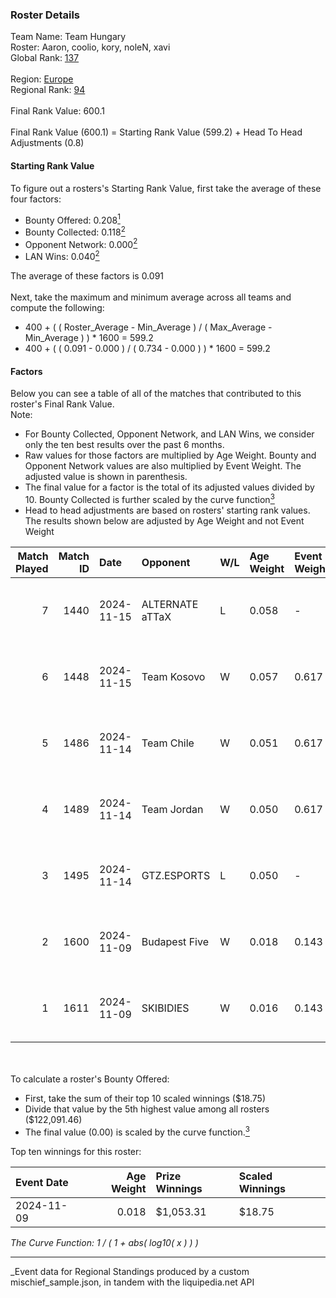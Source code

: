 ### Roster Details<br />
Team Name: Team Hungary<br />
Roster: Aaron, coolio, kory, noleN, xavi<br />
Global Rank: [137](../../standings_global_2025_05_05.md)<br />
<br />
Region: [Europe]( ../../standings_europe_2025_05_05.md)<br />
Regional Rank: [94]( ../../standings_europe_2025_05_05.md)<br />
<br />
Final Rank Value:  600.1<br />
<br />
Final Rank Value (600.1) = Starting Rank Value (599.2) + Head To Head Adjustments (0.8)<br />

#### Starting Rank Value<br />
To figure out a rosters's Starting Rank Value, first take the average of these four factors:<br />
- Bounty Offered: 0.208[<sup>1</sup>](#table2)
- Bounty Collected: 0.118[<sup>2</sup>](#table1)
- Opponent Network: 0.000[<sup>2</sup>](#table1)
- LAN Wins: 0.040[<sup>2</sup>](#table1)

The average of these factors is 0.091<br />
<br />
Next, take the maximum and minimum average across all teams and compute the following:<br />
- 400 + ( ( Roster_Average - Min_Average ) / ( Max_Average - Min_Average ) ) * 1600 = 599.2
- 400 + ( ( 0.091 - 0.000 ) / ( 0.734 - 0.000 ) ) * 1600 = 599.2


#### Factors<br />
Below you can see a table of all of the matches that contributed to this roster's Final Rank Value.<br />
Note:<br />

- For Bounty Collected, Opponent Network, and LAN Wins, we consider only the ten best results over the past 6 months.
- Raw values for those factors are multiplied by Age Weight. Bounty and Opponent Network values are also multiplied by Event Weight. The adjusted value is shown in parenthesis.
- The final value for a factor is the total of its adjusted values divided by 10. Bounty Collected is further scaled by the curve function[<sup>3</sup>](#curveFunction)
- Head to head adjustments are based on rosters' starting rank values. The results shown below are adjusted by Age Weight and not Event Weight
<span id="table1"></span><br />


| Match Played | Match ID | Date       | Opponent        | W/L | Age Weight | Event Weight | Bounty Collected | Opponent Network | LAN Wins  | H2H Adj. | Roster                            |
| -: | -: | :- | :- | :- | :- | :- | :- | :- | :- | -: | :- |
|            7 |     1440 | 2024-11-15 | ALTERNATE aTTaX | L   | 0.058      | -            | -                | -                | -         |    -0.58 | Aaron, coolio, kory, noleN, xavi  |
|            6 |     1448 | 2024-11-15 | Team Kosovo     | W   | 0.057      | 0.617        | 0.000 (0.000)    | 0.000 (0.000)    | 1 (0.057) |     0.44 | Aaron, coolio, kory, noleN, xavi  |
|            5 |     1486 | 2024-11-14 | Team Chile      | W   | 0.051      | 0.617        | 0.000 (0.000)    | 0.013 (0.000)    | 1 (0.051) |     0.41 | Aaron, coolio, kory, noleN, xavi  |
|            4 |     1489 | 2024-11-14 | Team Jordan     | W   | 0.050      | 0.617        | 0.000 (0.000)    | 0.006 (0.000)    | 1 (0.050) |     0.40 | Aaron, coolio, kory, noleN, xavi  |
|            3 |     1495 | 2024-11-14 | GTZ.ESPORTS     | L   | 0.050      | -            | -                | -                | -         |    -0.26 | Aaron, coolio, kory, noleN, xavi  |
|            2 |     1600 | 2024-11-09 | Budapest Five   | W   | 0.018      | 0.143        | 0.000 (0.000)    | 0.002 (0.000)    | 1 (0.018) |     0.21 | Aaron, balage, Kamion, kory, xavi |
|            1 |     1611 | 2024-11-09 | SKIBIDIES       | W   | 0.016      | 0.143        | 0.000 (0.000)    | 0.002 (0.000)    | 1 (0.016) |     0.19 | Aaron, balage, Kamion, kory, xavi |

<br />
<span id="table2"></span><br />
To calculate a roster's Bounty Offered:<br />

- First, take the sum of their top 10 scaled winnings ($18.75)
- Divide that value by the 5th highest value among all rosters ($122,091.46)
- The final value (0.00) is scaled by the curve function.[<sup>3</sup>](#curveFunction)

Top ten winnings for this roster:<br />

| Event Date | Age Weight | Prize Winnings | Scaled Winnings |
| :- | -: | :- | :- |
| 2024-11-09 |      0.018 | $1,053.31      | $18.75          |


<span id="curveFunction"></span>_The Curve Function: 1 / ( 1 + abs( log10( x ) ) )_<br />

---
_Event data for Regional Standings produced by a custom mischief_sample.json, in tandem with the liquipedia.net API<br />

